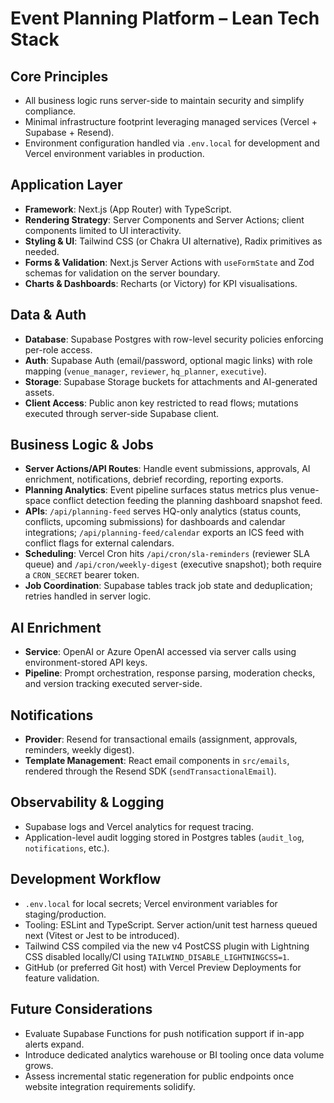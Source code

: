# Event Planning Platform – Lean Tech Stack

## Core Principles
- All business logic runs server-side to maintain security and simplify compliance.
- Minimal infrastructure footprint leveraging managed services (Vercel + Supabase + Resend).
- Environment configuration handled via `.env.local` for development and Vercel environment variables in production.

## Application Layer
- **Framework**: Next.js (App Router) with TypeScript.
- **Rendering Strategy**: Server Components and Server Actions; client components limited to UI interactivity.
- **Styling & UI**: Tailwind CSS (or Chakra UI alternative), Radix primitives as needed.
- **Forms & Validation**: Next.js Server Actions with `useFormState` and Zod schemas for validation on the server boundary.
- **Charts & Dashboards**: Recharts (or Victory) for KPI visualisations.

## Data & Auth
- **Database**: Supabase Postgres with row-level security policies enforcing per-role access.
- **Auth**: Supabase Auth (email/password, optional magic links) with role mapping (`venue_manager`, `reviewer`, `hq_planner`, `executive`).
- **Storage**: Supabase Storage buckets for attachments and AI-generated assets.
- **Client Access**: Public anon key restricted to read flows; mutations executed through server-side Supabase client.

## Business Logic & Jobs
- **Server Actions/API Routes**: Handle event submissions, approvals, AI enrichment, notifications, debrief recording, reporting exports.
- **Planning Analytics**: Event pipeline surfaces status metrics plus venue-space conflict detection feeding the planning dashboard snapshot feed.
- **APIs**: `/api/planning-feed` serves HQ-only analytics (status counts, conflicts, upcoming submissions) for dashboards and calendar integrations; `/api/planning-feed/calendar` exports an ICS feed with conflict flags for external calendars.
- **Scheduling**: Vercel Cron hits `/api/cron/sla-reminders` (reviewer SLA queue) and `/api/cron/weekly-digest` (executive snapshot); both require a `CRON_SECRET` bearer token.
- **Job Coordination**: Supabase tables track job state and deduplication; retries handled in server logic.

## AI Enrichment
- **Service**: OpenAI or Azure OpenAI accessed via server calls using environment-stored API keys.
- **Pipeline**: Prompt orchestration, response parsing, moderation checks, and version tracking executed server-side.

## Notifications
- **Provider**: Resend for transactional emails (assignment, approvals, reminders, weekly digest).
- **Template Management**: React email components in `src/emails`, rendered through the Resend SDK (`sendTransactionalEmail`).

## Observability & Logging
- Supabase logs and Vercel analytics for request tracing.
- Application-level audit logging stored in Postgres tables (`audit_log`, `notifications`, etc.).

## Development Workflow
- `.env.local` for local secrets; Vercel environment variables for staging/production.
- Tooling: ESLint and TypeScript. Server action/unit test harness queued next (Vitest or Jest to be introduced).
- Tailwind CSS compiled via the new v4 PostCSS plugin with Lightning CSS disabled locally/CI using `TAILWIND_DISABLE_LIGHTNINGCSS=1`.
- GitHub (or preferred Git host) with Vercel Preview Deployments for feature validation.

## Future Considerations
- Evaluate Supabase Functions for push notification support if in-app alerts expand.
- Introduce dedicated analytics warehouse or BI tooling once data volume grows.
- Assess incremental static regeneration for public endpoints once website integration requirements solidify.
